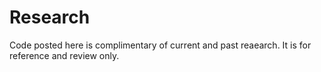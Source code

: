 # Research

Code posted here is complimentary of current and past reaearch.  It is for reference and review only.

